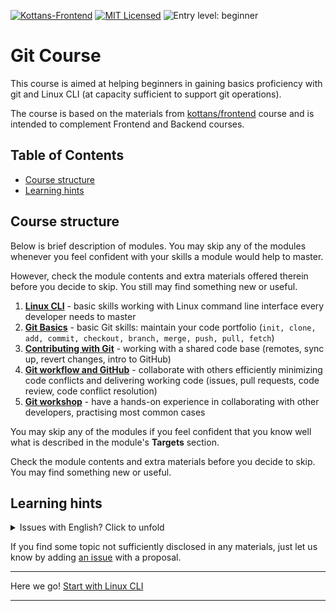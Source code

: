 [![Kottans-Frontend][badge-kottans]][kottans-git]
[![MIT Licensed][badge-mit]][license]
![Entry level: beginner][badge-beginner]

# Git Course

This course is aimed at helping beginners in gaining basics proficiency
with git and Linux CLI (at capacity sufficient to support git operations).

The course is based on the materials from
[kottans/frontend](https://github.com/kottans/frontend/blob/master/contents.md)
course and is intended to complement Frontend and Backend courses.

<!-- START doctoc generated TOC please keep comment here to allow auto update -->
<!-- DON'T EDIT THIS SECTION, INSTEAD RE-RUN doctoc TO UPDATE -->
## Table of Contents

- [Course structure](#course-structure)
- [Learning hints](#learning-hints)

<!-- END doctoc generated TOC please keep comment here to allow auto update -->
<!-- generated with [DocToc](https://github.com/thlorenz/doctoc) -->

## Course structure

Below is brief description of modules. You may skip any of the
modules whenever you feel confident with your skills a module
would help to master.

However, check the module contents and extra materials offered
therein before you decide to skip. You still may find something
new or useful.

1. [**Linux CLI**](./modules/linux-cli.md) - 
   basic skills working with Linux command line
   interface every developer needs to master
1. [**Git Basics**](./modules/git-basics.md) - 
   basic Git skills: maintain your code portfolio
   (`init, clone, add, commit, checkout, branch, merge, push, pull, fetch`)
1. [**Contributing with Git**](./modules/git-collaboration.md) - 
   working with a shared code base
   (remotes, sync up, revert changes, intro to GitHub)
1. [**Git workflow and GitHub**](./modules/git-workflow-github.md) - 
   collaborate with others
   efficiently minimizing code conflicts and delivering
   working code
   (issues, pull requests, code review, code conflict resolution)
1. [**Git workshop**](./modules/git-workshop.md) - 
   have a hands-on experience in
   collaborating with other developers, practising
   most common cases

You may skip any of the modules if you feel confident that 
you know well what is described in the module's **Targets**
section.

Check the module contents and extra materials 
before you decide to skip. You may find something new or useful.

## Learning hints

<details><summary>Issues with English? Click to unfold</summary>
<p>

You may resort to subtitles/closed captions and
to auto-translated subtitles in particular if you feel
it would help you to master the video course better.

![youtube-CC-guide](./img/youtube-captions.png)

Employ Google Translate for textual materials.

</p>
</details>

If you find some topic not sufficiently disclosed in any
materials, just let us know by adding
[an issue](https://github.com/kottans/git-course/issues)
with a proposal.
   
---

Here we go! [Start with Linux CLI](./modules/linux-cli.md)

---

[badge-kottans]: https://img.shields.io/badge/%3D(%5E.%5E)%3D-git-yellow.svg
[kottans-git]: https://github.com/kottans/git-course

[badge-mit]: https://img.shields.io/badge/License-MIT-blue.svg
[license]: https://github.com/kottans/git-course/blob/master/LICENSE.md

[badge-beginner]: https://img.shields.io/badge/Entry%20level-beginner-brightgreen.svg
